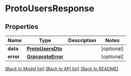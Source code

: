 # ProtoUsersResponse


## Properties
Name | Type | Description | Notes
------------ | ------------- | ------------- | -------------
**data** | [**ProtoUsersDto**](ProtoUsersDto.md) |  | [optional] 
**error** | [**GrpcprotoError**](GrpcprotoError.md) |  | [optional] 

[[Back to Model list]](../README.md#documentation-for-models) [[Back to API list]](../README.md#documentation-for-api-endpoints) [[Back to README]](../README.md)


